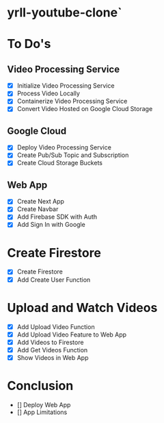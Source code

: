 # yrll-youtube-clone`

# To Do's

## Video Processing Service

- [x] Initialize Video Processing Service
- [x] Process Video Locally
- [x] Containerize Video Processing Service
- [x] Convert Video Hosted on Google Cloud Storage

## Google Cloud

- [x] Deploy Video Processing Service
- [x] Create Pub/Sub Topic and Subscription
- [x] Create Cloud Storage Buckets

## Web App

- [x] Create Next App
- [x] Create Navbar
- [x] Add Firebase SDK with Auth
- [x] Add Sign In with Google

# Create Firestore

- [x] Create Firestore
- [x] Add Create User Function

# Upload and Watch Videos

- [x] Add Upload Video Function
- [x] Add Upload Video Feature to Web App
- [x] Add Videos to Firestore
- [x] Add Get Videos Function
- [x] Show Videos in Web App

# Conclusion

- [] Deploy Web App
- [] App Limitations
